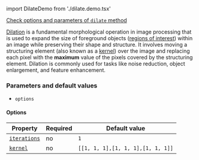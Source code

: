 import DilateDemo from './dilate.demo.tsx'

[Check options and parameters of `dilate` method](https://image-js.github.io/image-js-typescript/classes/Image.html#dilate 'github.io link')

[Dilation](<https://en.wikipedia.org/wiki/Dilation_(morphology)> 'wikipedia link on dilation') is a fundamental morphological operation in image processing that is used to expand the size of foreground objects ([regions of interest](../../Glossary.md#roiregion-of-interest 'internal link on region of interest')) within an image while preserving their shape and structure. It involves moving a structuring element (also known as a [kernel](../../Glossary.md#kernel 'internal link on kernel')) over the image and replacing each pixel with the **maximum** value of the pixels covered by the structuring element. Dilation is commonly used for tasks like noise reduction, object enlargement, and feature enhancement.

<DilateDemo />

### Parameters and default values

- `options`

#### Options

| Property                                                                                                | Required | Default value                     |
| ------------------------------------------------------------------------------------------------------- | -------- | --------------------------------- |
| [`iterations`](https://image-js.github.io/image-js-typescript/interfaces/DilateOptions.html#iterations) | no       | `1`                               |
| [`kernel`](https://image-js.github.io/image-js-typescript/interfaces/DilateOptions.html#kernel)         | no       | `[[1, 1, 1],[1, 1, 1],[1, 1, 1]]` |
